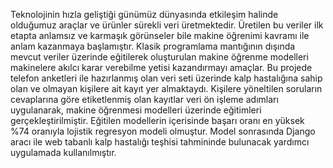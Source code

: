 Teknolojinin hızla geliştiği günümüz dünyasında etkileşim halinde olduğumuz araçlar ve ürünler sürekli veri üretmektedir. Üretilen bu veriler ilk etapta anlamsız ve karmaşık görünseler bile makine öğrenimi kavramı ile anlam kazanmaya başlamıştır. Klasik programlama mantığının dışında mevcut veriler üzerinde eğitilerek oluşturulan makine öğrenme modelleri makinelere akılcı karar verebilme yetisi kazandırmayı amaçlar.
Bu projede telefon anketleri ile hazırlanmış olan veri seti üzerinde kalp hastalığına sahip olan ve olmayan kişilere ait kayıt yer almaktaydı. Kişilere yöneltilen soruların cevaplarına göre etiketlenmiş olan kayıtlar veri ön işleme adımları uygulanarak, makine öğrenmesi modelleri üzerinde eğitimleri gerçekleştirilmiştir. Eğitilen modellerin içerisinde başarı oranı en yüksek %74 oranıyla lojistik regresyon modeli olmuştur. Model sonrasında Django aracı ile web tabanlı kalp hastalığı teşhisi tahmininde bulunacak yardımcı uygulamada kullanılmıştır. 
